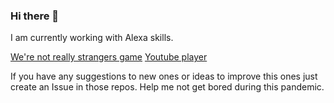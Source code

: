 ### Hi there 👋

I am currently working with Alexa skills.

[We're not really strangers game](https://github.com/guschnwg/wnrs-alexa-skill)
[Youtube player](https://github.com/guschnwg/youtube-alexa-skill)

If you have any suggestions to new ones or ideas to improve this ones just create an Issue in those repos.
Help me not get bored during this pandemic.

<!--
**guschnwg/guschnwg** is a ✨ _special_ ✨ repository because its `README.md` (this file) appears on your GitHub profile.

Here are some ideas to get you started:

- 🔭 I’m currently working on ...
- 🌱 I’m currently learning ...
- 👯 I’m looking to collaborate on ...
- 🤔 I’m looking for help with ...
- 💬 Ask me about ...
- 📫 How to reach me: ...
- 😄 Pronouns: ...
- ⚡ Fun fact: ...
-->
